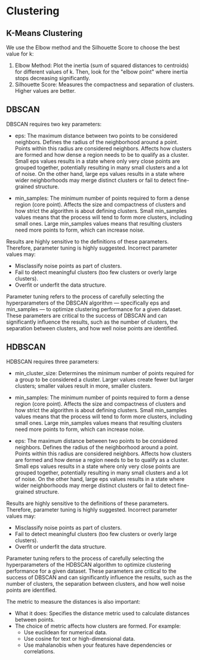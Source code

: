 # Clustering

## K-Means Clustering

We use the Elbow method and the Silhouette Score to choose the best value for k:

1. Elbow Method: Plot the inertia (sum of squared distances to centroids) for different values of k. Then, look for the "elbow point" where inertia stops decreasing significantly.
2. Silhouette Score: Measures the compactness and separation of clusters. Higher values are better.

## DBSCAN

DBSCAN requires two key parameters:

- eps: The maximum distance between two points to be considered neighbors. Defines the radius of the neighborhood around a point. Points within this radius are considered neighbors. Affects how clusters are formed and how dense a region needs to be to qualify as a cluster. Small eps values results in a state where only very close points are grouped together, potentially resulting in many small clusters and a lot of noise. On the other hand, large eps values results in a state where wider neighborhoods may merge distinct clusters or fail to detect fine-grained structure.

- min_samples: The minimum number of points required to form a dense region (core point). Affects the size and compactness of clusters and how strict the algorithm is about defining clusters. Small min_samples values means that the process will tend to form more clusters, including small ones. Large min_samples values means that resulting clusters need more points to form, which can increase noise.

Results are highly sensitive to the definitions of these parameters. Therefore, parameter tuning is highly suggested. Incorrect parameter values may:
- Misclassify noise points as part of clusters.
- Fail to detect meaningful clusters (too few clusters or overly large clusters).
- Overfit or underfit the data structure.

Parameter tuning refers to the process of carefully selecting the hyperparameters of the DBSCAN algorithm — specifically eps and min_samples — to optimize clustering performance for a given dataset. These parameters are critical to the success of DBSCAN and can significantly influence the results, such as the number of clusters, the separation between clusters, and how well noise points are identified.

## HDBSCAN

HDBSCAN requires three parameters:

- min_cluster_size: Determines the minimum number of points required for a group to be considered a cluster. Larger values create fewer but larger clusters; smaller values result in more, smaller clusters.

- min_samples: The minimum number of points required to form a dense region (core point). Affects the size and compactness of clusters and how strict the algorithm is about defining clusters. Small min_samples values means that the process will tend to form more clusters, including small ones. Large min_samples values means that resulting clusters need more points to form, which can increase noise.

- eps: The maximum distance between two points to be considered neighbors. Defines the radius of the neighborhood around a point. Points within this radius are considered neighbors. Affects how clusters are formed and how dense a region needs to be to qualify as a cluster. Small eps values results in a state where only very close points are grouped together, potentially resulting in many small clusters and a lot of noise. On the other hand, large eps values results in a state where wider neighborhoods may merge distinct clusters or fail to detect fine-grained structure.

Results are highly sensitive to the definitions of these parameters. Therefore, parameter tuning is highly suggested. Incorrect parameter values may:
- Misclassify noise points as part of clusters.
- Fail to detect meaningful clusters (too few clusters or overly large clusters).
- Overfit or underfit the data structure.

Parameter tuning refers to the process of carefully selecting the hyperparameters of the HDBSCAN algorithm to optimize clustering performance for a given dataset. These parameters are critical to the success of DBSCAN and can significantly influence the results, such as the number of clusters, the separation between clusters, and how well noise points are identified.

The metric to measure the distances is also important:
- What it does: Specifies the distance metric used to calculate distances between points.
- The choice of metric affects how clusters are formed. For example:
    - Use euclidean for numerical data.
    - Use cosine for text or high-dimensional data.
    - Use mahalanobis when your features have dependencies or correlations.